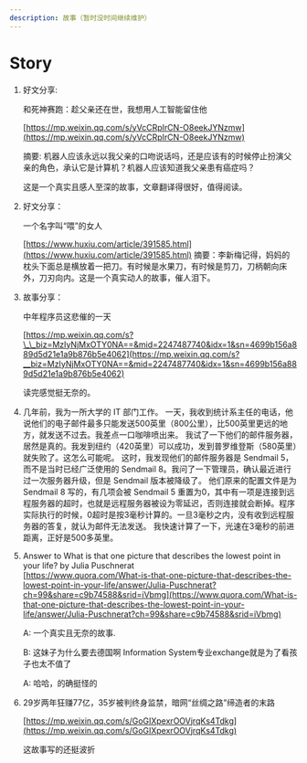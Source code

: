 ```yaml
---
description: 故事（暂时没时间继续维护）
---
```


# Story

1. 好文分享:

   和死神赛跑：趁父亲还在世，我想用人工智能留住他

   [https://mp.weixin.qq.com/s/yVcCRpIrCN-O8eekJYNzmw](https://mp.weixin.qq.com/s/yVcCRpIrCN-O8eekJYNzmw)

   摘要: 机器人应该永远以我父亲的口吻说话吗，还是应该有的时候停止扮演父亲的角色，承认它是计算机？机器人应该知道我父亲患有癌症吗？

   这是一个真实且感人至深的故事，文章翻译得很好，值得阅读。

2. 好文分享：

   一个名字叫“喂”的女人

   [https://www.huxiu.com/article/391585.html](https://www.huxiu.com/article/391585.html) 摘要：李新梅记得，妈妈的枕头下面总是横放着一把刀。有时候是水果刀，有时候是剪刀，刀柄朝向床外，刀刃向内。这是一个真实动人的故事，催人泪下。

3. 故事分享：

   中年程序员这悲催的一天

   [https://mp.weixin.qq.com/s?\_\_biz=MzIyNjMxOTY0NA==&mid=2247487740&idx=1&sn=4699b156a889d5d21e1a9b876b5e4062](https://mp.weixin.qq.com/s?__biz=MzIyNjMxOTY0NA==&mid=2247487740&idx=1&sn=4699b156a889d5d21e1a9b876b5e4062)

   读完感觉挺无奈的。

4. 几年前，我为一所大学的 IT 部门工作。 一天，我收到统计系主任的电话，他说他们的电子邮件最多只能发送500英里（800公里），比500英里更远的地方，就发送不过去。我差点一口咖啡喷出来。 我试了一下他们的邮件服务器，居然是真的。我发到纽约（420英里）可以成功，发到普罗维登斯（580英里）就失败了。这怎么可能呢。 这时，我发现他们的邮件服务器是 Sendmail 5，而不是当时已经广泛使用的 Sendmail 8。我问了一下管理员，确认最近进行过一次服务器升级，但是 Sendmail 版本被降级了。 他们原来的配置文件是为 Sendmail 8 写的，有几项会被 Sendmail 5 重置为0，其中有一项是连接到远程服务器的超时，也就是远程服务器被设为零延迟，否则连接就会断掉。程序实际执行的时候，0超时是按3毫秒计算的。一旦3毫秒之内，没有收到远程服务器的答复，就认为邮件无法发送。 我快速计算了一下，光速在3毫秒的前进距离，正好是500多英里。
5. Answer to What is that one picture that describes the lowest point in your life? by Julia Puschnerat   
   [https://www.quora.com/What-is-that-one-picture-that-describes-the-lowest-point-in-your-life/answer/Julia-Puschnerat?ch=99&share=c9b74588&srid=iVbmg](https://www.quora.com/What-is-that-one-picture-that-describes-the-lowest-point-in-your-life/answer/Julia-Puschnerat?ch=99&share=c9b74588&srid=iVbmg)

   A: 一个真实且无奈的故事.

   B: 这妹子为什么要去德国啊 Information System专业exchange就是为了看孩子也太不值了

   A: 哈哈，的确挺怪的

6. 29岁两年狂赚77亿，35岁被判终身监禁，暗网“丝绸之路”缔造者的末路

   [https://mp.weixin.qq.com/s/GoGIXpexrOOVjrqKs4Tdkg](https://mp.weixin.qq.com/s/GoGIXpexrOOVjrqKs4Tdkg)

   这故事写的还挺波折

